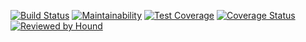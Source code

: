 [![Build Status](https://travis-ci.org/davidshare/Problems2Ideas.svg?branch=develop)](https://travis-ci.org/davidshare/Problems2Ideas)
[![Maintainability](https://api.codeclimate.com/v1/badges/ec3225af578656fe2fce/maintainability)](https://codeclimate.com/github/davidshare/Problems2Ideas/maintainability)
[![Test Coverage](https://api.codeclimate.com/v1/badges/ec3225af578656fe2fce/test_coverage)](https://codeclimate.com/github/davidshare/Problems2Ideas/test_coverage)
[![Coverage Status](https://coveralls.io/repos/github/davidshare/Problems2Ideas/badge.svg?branch=master)](https://coveralls.io/github/davidshare/Problems2Ideas?branch=master)
[![Reviewed by Hound](https://img.shields.io/badge/Reviewed_by-Hound-8E64B0.svg)](https://houndci.com)
